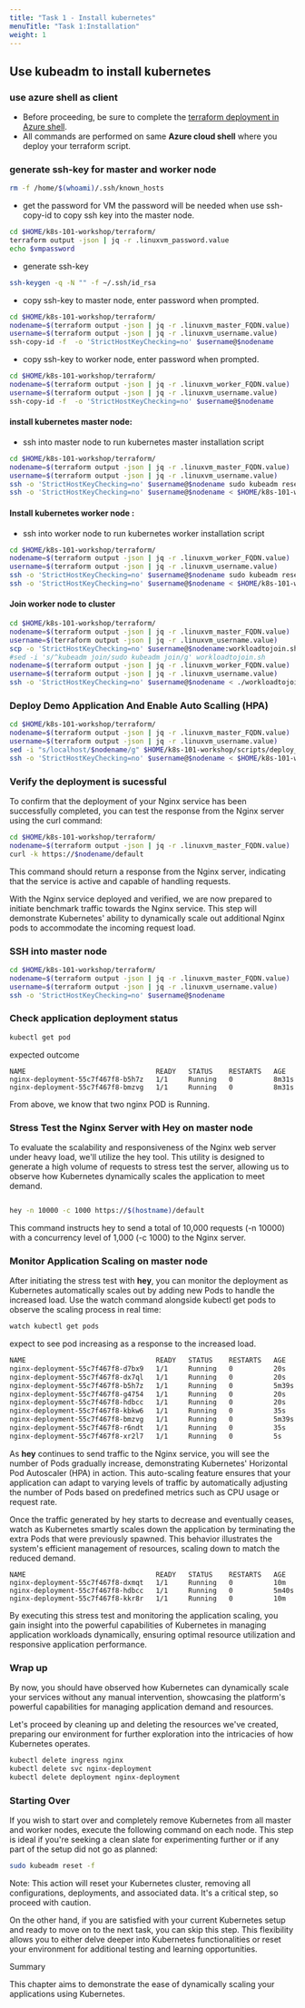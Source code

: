 ```yaml
---
title: "Task 1 - Install kubernetes"
menuTitle: "Task 1:Installation"
weight: 1
---
```


## Use kubeadm to install kubernetes 

### use azure shell as client

- Before proceeding, be sure to complete the [terraform deployment in Azure shell](../../02_quickstart_overview_faq/02_01_quickstart/02_01_03_terraform.html). 
- All commands are performed on same **Azure cloud shell** where you deploy your terraform script. 


### generate ssh-key for master and worker node
```bash
rm -f /home/$(whoami)/.ssh/known_hosts

```

- get the password for VM 
the password will be needed when use ssh-copy-id to copy ssh key into the master node.

```bash
cd $HOME/k8s-101-workshop/terraform/
terraform output -json | jq -r .linuxvm_password.value
echo $vmpassword
```
- generate ssh-key 

```bash
ssh-keygen -q -N "" -f ~/.ssh/id_rsa 
```

- copy ssh-key to master node, enter password  when prompted.

```bash
cd $HOME/k8s-101-workshop/terraform/
nodename=$(terraform output -json | jq -r .linuxvm_master_FQDN.value)
username=$(terraform output -json | jq -r .linuxvm_username.value)
ssh-copy-id -f  -o 'StrictHostKeyChecking=no' $username@$nodename
```


- copy ssh-key to worker node, enter password  when prompted.
```bash
cd $HOME/k8s-101-workshop/terraform/
nodename=$(terraform output -json | jq -r .linuxvm_worker_FQDN.value)
username=$(terraform output -json | jq -r .linuxvm_username.value)
ssh-copy-id -f  -o 'StrictHostKeyChecking=no' $username@$nodename
```

#### install kubernetes master node: 

- ssh into master node to run kubernetes master installation script 

```bash
cd $HOME/k8s-101-workshop/terraform/
nodename=$(terraform output -json | jq -r .linuxvm_master_FQDN.value)
username=$(terraform output -json | jq -r .linuxvm_username.value)
ssh -o 'StrictHostKeyChecking=no' $username@$nodename sudo kubeadm reset -f
ssh -o 'StrictHostKeyChecking=no' $username@$nodename < $HOME/k8s-101-workshop/scripts/install_kubeadm_masternode.sh
```

#### Install kubernetes worker node :


- ssh into worker node to run kubernetes worker installation script 

```bash
cd $HOME/k8s-101-workshop/terraform/
nodename=$(terraform output -json | jq -r .linuxvm_worker_FQDN.value)
username=$(terraform output -json | jq -r .linuxvm_username.value)
ssh -o 'StrictHostKeyChecking=no' $username@$nodename sudo kubeadm reset -f
ssh -o 'StrictHostKeyChecking=no' $username@$nodename < $HOME/k8s-101-workshop/scripts/install_kubeadm_workernode.sh
```

#### Join worker node to cluster
```bash
cd $HOME/k8s-101-workshop/terraform/
nodename=$(terraform output -json | jq -r .linuxvm_master_FQDN.value)
username=$(terraform output -json | jq -r .linuxvm_username.value)
scp -o 'StrictHostKeyChecking=no' $username@$nodename:workloadtojoin.sh .
#sed -i 's/^kubeadm join/sudo kubeadm join/g' workloadtojoin.sh
nodename=$(terraform output -json | jq -r .linuxvm_worker_FQDN.value)
username=$(terraform output -json | jq -r .linuxvm_username.value)
ssh -o 'StrictHostKeyChecking=no' $username@$nodename < ./workloadtojoin.sh

```

### Deploy Demo Application And Enable Auto Scalling (HPA)

```bash
cd $HOME/k8s-101-workshop/terraform/
nodename=$(terraform output -json | jq -r .linuxvm_master_FQDN.value)
username=$(terraform output -json | jq -r .linuxvm_username.value)
sed -i "s/localhost/$nodename/g" $HOME/k8s-101-workshop/scripts/deploy_application_with_hpa_masternode.sh
ssh -o 'StrictHostKeyChecking=no' $username@$nodename < $HOME/k8s-101-workshop/scripts/deploy_application_with_hpa_masternode.sh

```


### Verify the deployment is sucessful 

To confirm that the deployment of your Nginx service has been successfully completed, you can test the response from the Nginx server using the curl command:

```bash
cd $HOME/k8s-101-workshop/terraform/
nodename=$(terraform output -json | jq -r .linuxvm_master_FQDN.value)
curl -k https://$nodename/default
```
This command should return a response from the Nginx server, indicating that the service is active and capable of handling requests.


With the Nginx service deployed and verified, we are now prepared to initiate benchmark traffic towards the Nginx service. This step will demonstrate Kubernetes' ability to dynamically scale out additional Nginx pods to accommodate the incoming request load.



### SSH into master node  
```bash
cd $HOME/k8s-101-workshop/terraform/
nodename=$(terraform output -json | jq -r .linuxvm_master_FQDN.value)
username=$(terraform output -json | jq -r .linuxvm_username.value)
ssh -o 'StrictHostKeyChecking=no' $username@$nodename 
``` 

### Check application deployment status
```bash
kubectl get pod
```
expected outcome 
``` 
NAME                                READY   STATUS    RESTARTS   AGE
nginx-deployment-55c7f467f8-b5h7z   1/1     Running   0          8m31s
nginx-deployment-55c7f467f8-bmzvg   1/1     Running   0          8m31s 
```
From above, we know that two nginx POD is Running. 

### Stress Test the Nginx Server with Hey on master node

To evaluate the scalability and responsiveness of the Nginx web server under heavy load, we'll utilize the hey tool. This utility is designed to generate a high volume of requests to stress test the server, allowing us to observe how Kubernetes dynamically scales the application to meet demand.

```bash

hey -n 10000 -c 1000 https://$(hostname)/default
```
This command instructs hey to send a total of 10,000 requests (-n 10000) with a concurrency level of 1,000 (-c 1000) to the Nginx server.


### Monitor Application Scaling on master node

After initiating the stress test with **hey**, you can monitor the deployment as Kubernetes automatically scales out by adding new Pods to handle the increased load. Use the watch command alongside kubectl get pods to observe the scaling process in real time:

```bash
watch kubectl get pods
```
expect to see pod increasing as a response to the increased load.
```bash
NAME                                READY   STATUS    RESTARTS   AGE
nginx-deployment-55c7f467f8-d7bx9   1/1     Running   0          20s
nginx-deployment-55c7f467f8-dx7ql   1/1     Running   0          20s
nginx-deployment-55c7f467f8-b5h7z   1/1     Running   0          5m39s
nginx-deployment-55c7f467f8-g4754   1/1     Running   0          20s
nginx-deployment-55c7f467f8-hdbcc   1/1     Running   0          20s
nginx-deployment-55c7f467f8-kbkw6   1/1     Running   0          35s
nginx-deployment-55c7f467f8-bmzvg   1/1     Running   0          5m39s
nginx-deployment-55c7f467f8-r6ndt   1/1     Running   0          35s
nginx-deployment-55c7f467f8-xr2l7   1/1     Running   0          5s
```
As **hey** continues to send traffic to the Nginx service, you will see the number of Pods gradually increase, demonstrating Kubernetes' Horizontal Pod Autoscaler (HPA) in action. This auto-scaling feature ensures that your application can adapt to varying levels of traffic by automatically adjusting the number of Pods based on predefined metrics such as CPU usage or request rate.

Once the traffic generated by hey starts to decrease and eventually ceases, watch as Kubernetes smartly scales down the application by terminating the extra Pods that were previously spawned. This behavior illustrates the system's efficient management of resources, scaling down to match the reduced demand.



```
NAME                                READY   STATUS    RESTARTS   AGE
nginx-deployment-55c7f467f8-dxmqt   1/1     Running   0          10m
nginx-deployment-55c7f467f8-hdbcc   1/1     Running   0          5m40s
nginx-deployment-55c7f467f8-kkr8r   1/1     Running   0          10m
```
By executing this stress test and monitoring the application scaling, you gain insight into the powerful capabilities of Kubernetes in managing application workloads dynamically, ensuring optimal resource utilization and responsive application performance.

### Wrap up

By now, you should have observed how Kubernetes can dynamically scale your services without any manual intervention, showcasing the platform's powerful capabilities for managing application demand and resources.

Let's proceed by cleaning up and deleting the resources we've created, preparing our environment for further exploration into the intricacies of how Kubernetes operates.

```bash
kubectl delete ingress nginx
kubectl delete svc nginx-deployment
kubectl delete deployment nginx-deployment

```

### Starting Over
If you wish to start over and completely remove Kubernetes from all master and worker nodes, execute the following command on each node. This step is ideal if you're seeking a clean slate for experimenting further or if any part of the setup did not go as planned:

```bash
sudo kubeadm reset -f 
```

Note: This action will reset your Kubernetes cluster, removing all configurations, deployments, and associated data. It's a critical step, so proceed with caution.

On the other hand, if you are satisfied with your current Kubernetes setup and ready to move on to the next task, you can skip this step. This flexibility allows you to either delve deeper into Kubernetes functionalities or reset your environment for additional testing and learning opportunities.


Summary

This chapter aims to demonstrate the ease of dynamically scaling your applications using Kubernetes.  


